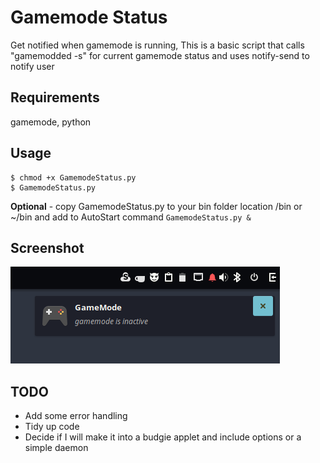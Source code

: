 # Gamemode Status
Get notified when gamemode is running, This is a basic script that calls "gamemodded -s" for current gamemode status and uses notify-send to notify user

## Requirements
gamemode, python

## Usage
```shell
$ chmod +x GamemodeStatus.py
$ GamemodeStatus.py
```
 **Optional** - copy GamemodeStatus.py to your bin folder location /bin or ~/bin and add to AutoStart command ``` GamemodeStatus.py & ```

## Screenshot
![alt text](GameMode.Status.png "GameMode Status Notifier")

## TODO
* Add some error handling
* Tidy up code
* Decide if I will make it into a budgie applet and include options or a simple daemon